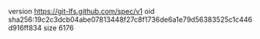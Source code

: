 version https://git-lfs.github.com/spec/v1
oid sha256:19c2c3dcb04abe07813448f27c8f1736de6a1e79d56383525c1c446d916ff834
size 6176
